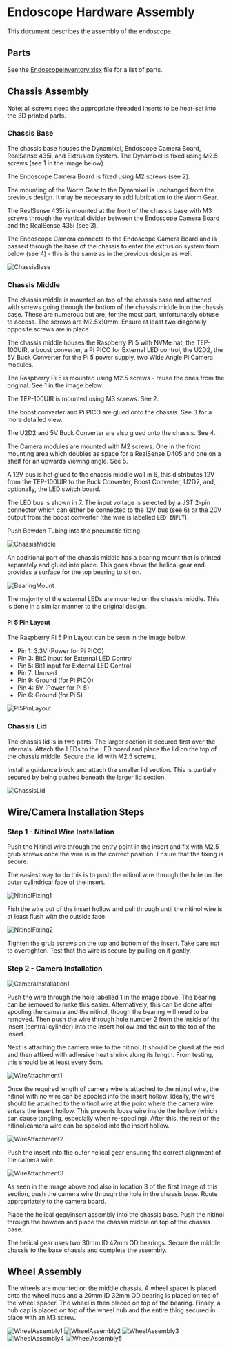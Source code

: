 # Endoscope Hardware Assembly

This document describes the assembly of the endoscope.

## Parts
See the [EndoscopeInventory.xlsx](EndoscopeInventory.xlsx) file for a list of parts.

## Chassis Assembly

Note: all screws need the appropriate threaded inserts to be heat-set into the 3D printed parts.

### Chassis Base

The chassis base houses the Dynamixel, Endoscope Camera Board, RealSense 435i, and Extrusion System. The Dynamixel is fixed using M2.5 screws (see 1 in the image below).

The Endoscope Camera Board is fixed using M2 screws (see 2).

The mounting of the Worm Gear to the Dynamixel is unchanged from the previous design. It may be necessary to add lubrication to the Worm Gear.

The RealSense 435i is mounted at the front of the chassis base with M3 screws through the vertical divider between the Endoscope Camera Board and the RealSense 435i (see 3).

The Endoscope Camera connects to the Endoscope Camera Board and is passed through the base of the chassis to enter the extrusion system from below (see 4) - this is the same as in the previous design as well.

![ChassisBase](images/ChassisBase1Annotated.png)

### Chassis Middle

The chassis middle is mounted on top of the chassis base and attached with screws going through the bottom of the chassis middle into the chassis base. These are numerous but are, for the most part, unfortunately obtuse to access. The screws are M2.5x10mm. Ensure at least two diagonally opposite screws are in place.

The chassis middle houses the Raspberry Pi 5 with NVMe hat, the TEP-100UIR, a boost converter, a Pi PICO for External LED control, the U2D2, the 5V Buck Converter for the Pi 5 power supply, two Wide Angle Pi Camera modules.

The Raspberry Pi 5 is mounted using M2.5 screws - reuse the ones from the original. See 1 in the image below.

The TEP-100UIR is mounted using M3 screws. See 2.

The boost converter and Pi PICO are glued onto the chassis. See 3 for a more detailed view.

The U2D2 and 5V Buck Converter are also glued onto the chassis. See 4.

The Camera modules are mounted with M2 screws. One in the front mounting area which doubles as space for a RealSense D405 and one on a shelf for an upwards viewing angle. See 5.

A 12V bus is hot glued to the chassis middle wall in 6, this distributes 12V from the TEP-100UIR to the Buck Converter, Boost Converter, U2D2, and, optionally, the LED switch board.

The LED bus is shown in 7. The input voltage is selected by a JST 2-pin connector which can either be connected to the 12V bus (see 6) or the 20V output from the boost converter (the wire is labelled `LED INPUT`).

Push Bowden Tubing into the pneumatic fitting.

![ChassisMiddle](images/ChassisMiddle1Annotated.png)

An additional part of the chassis middle has a bearing mount that is printed separately and glued into place. This goes above the helical gear and provides a surface for the top bearing to sit on.

![BearingMount](images/BearingSurface.png)

The majority of the external LEDs are mounted on the chassis middle. This is done in a similar manner to the original design.

#### Pi 5 Pin Layout

The Raspberry Pi 5 Pin Layout can be seen in the image below.

- Pin 1: 3.3V (Power for Pi PICO)
- Pin 3: Bit0 input for External LED Control
- Pin 5: Bit1 input for External LED Control
- Pin 7: Unused
- Pin 9: Ground (for Pi PICO)
- Pin 4: 5V (Power for Pi 5)
- Pin 6: Ground (for Pi 5)

![Pi5PinLayout](images/Pi5PinLayoutMarked.png)

### Chassis Lid

The chassis lid is in two parts. The larger section is secured first over the internals. Attach the LEDs to the LED board and place the lid on the top of the chassis middle. Secure the lid with M2.5 screws.

Install a guidance block and attach the smaller lid section. This is partially secured by being pushed beneath the larger lid section.

![ChassisLid](images/LidSection1.jpg)

## Wire/Camera Installation Steps

### Step 1 - Nitinol Wire Installation

Push the Nitinol wire through the entry point in the insert and fix with M2.5 grub screws once the wire is in the correct position. Ensure that the fixing is secure.

The easiest way to do this is to push the nitinol wire through the hole on the outer cylindrical face of the insert.

![NitinolFixing1](images/NitinolFixing1.jpg)

Fish the wire out of the insert hollow and pull through until the nitinol wire is at least flush with the outside face.

![NitinolFixing2](images/NitinolFixing2.jpg)

Tighten the grub screws on the top and bottom of the insert. Take care not to overtighten. Test that the wire is secure by pulling on it gently.

### Step 2 - Camera Installation

![CameraInstallation1](images/CameraInstallation1.png)

Push the wire through the hole labelled 1 in the image above. The bearing can be removed to make this easier. Alternatively, this can be done after spooling the camera and the nitinol, though the bearing will need to be removed. Then push the wire through hole number 2 from the inside of the insert (central cylinder) into the insert hollow and the out to the top of the insert.

Next is attaching the camera wire to the nitinol. It should be glued at the end and then affixed with adhesive heat shrink along its length. From testing, this should be at least every 5cm.

![WireAttachment1](images/WireAttachment1.png)

Once the required length of camera wire is attached to the nitinol wire, the nitinol with no wire can be spooled into the insert hollow. Ideally, the wire should be attached to the nitinol wire at the point where the camera wire enters the insert hollow. This prevents loose wire inside the hollow (which can cause tangling, especially when re-spooling). After this, the rest of the nitinol/camera wire can be spooled into the insert hollow.

![WireAttachment2](images/WireAttachment2.jpg)

Push the insert into the outer helical gear ensuring the correct alignment of the camera wire.

![WireAttachment3](images/WireAttachment3.jpg)

As seen in the image above and also in location 3 of the first image of this section, push the camera wire through the hole in the chassis base. Route appropriately to the camera board.

Place the helical gear/insert assembly into the chassis base. Push the nitinol through the bowden and place the chassis middle on top of the chassis base.

The helical gear uses two 30mm ID 42mm OD bearings. Secure the middle chassis to the base chassis and complete the assembly.

## Wheel Assembly

The wheels are mounted on the middle chassis. A wheel spacer is placed onto the wheel hubs and a 20mm ID 32mm OD bearing is placed on top of the wheel spacer. The wheel is then placed on top of the bearing. Finally, a hub cap is placed on top of the wheel hub and the entire thing secured in place with an M3 screw.

![WheelAssembly1](images/WheelAssembly1.jpg)
![WheelAssembly2](images/WheelAssembly2.jpg)
![WheelAssembly3](images/WheelAssembly3.jpg)
![WheelAssembly4](images/WheelAssembly4.jpg)
![WheelAssembly5](images/WheelAssembly5.jpg)
